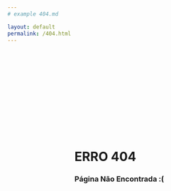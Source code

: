 ```yaml
---
# example 404.md

layout: default
permalink: /404.html
---
```

<div style="
width:100%;
  height:500px;
  display:flex;
  justify-content: center;
  align-items:center;
"> 
  <div class="d-flex flex-column" style=""> 
<h1>ERRO 404</h1>
<h3>Página Não Encontrada :(</h3>
    </did>
</div>
